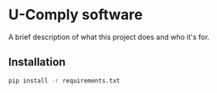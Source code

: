 # U-Comply software

A brief description of what this project does and who it's for.

## Installation

```bash
pip install -r requirements.txt
